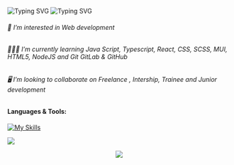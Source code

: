 ![Typing SVG](https://readme-typing-svg.demolab.com?font=Fira+Code&pause=1000&color=008B8B&width=435&lines=+Hi+👋🏽,+My+name+is+Amanda+Luiza+🥰)
![Typing SVG](https://readme-typing-svg.demolab.com?font=Fira+Code&pause=1000&color=008080&width=435&lines=I'm+a+Front-End+developer+👩🏽‍💻)
###### 👀 I’m interested in  Web development
###### 👩🏾‍🎓 I’m currently learning Java Script, Typescript, React, CSS, SCSS, MUI, HTML5, NodeJS and Git GitLab & GitHub
###### 🖥️ I’m looking to collaborate on Freelance , Intership, Trainee and Junior development

#### **Languages & Tools:**
[![My Skills](https://skills.thijs.gg/icons?i=html,css,sass,mui,js,ts,react,vite,nodejs,git,github,linkedin,gitlab,vscode,jest,postman,stackoverflow&perline=21)](#)

<img src="https://wallpapercave.com/wp/wp9641821.jpg" /> 

<p align="center">
     <img src="https://capsule-render.vercel.app/api?type=waving&color=008B8B&height=100&section=footer" width:'10%' />

<!---
AmandaDev25/AmandaDev25 is a ✨ special ✨ repository because its `README.md` (this file) appears on your GitHub profile.
You can click the Preview link to take a look at your changes.
--->
